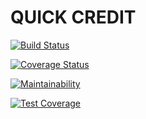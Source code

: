 # QUICK CREDIT

[![Build Status](https://travis-ci.org/debbsefe/Quick-Credit.svg?branch=develop)](https://travis-ci.org/debbsefe/Quick-Credit)

[![Coverage Status](https://coveralls.io/repos/github/debbsefe/Quick-Credit/badge.svg?branch=ft-api-user-signup-174153190)](https://coveralls.io/github/debbsefe/Quick-Credit?branch=ft-api-user-signup-174153190)

[![Maintainability](https://api.codeclimate.com/v1/badges/7ebfcdcdb9d19be56925/maintainability)](https://codeclimate.com/github/debbsefe/Quick-Credit/maintainability)

[![Test Coverage](https://api.codeclimate.com/v1/badges/7ebfcdcdb9d19be56925/test_coverage)](https://codeclimate.com/github/debbsefe/Quick-Credit/test_coverage)
